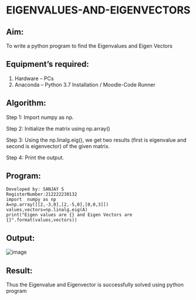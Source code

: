 # EIGENVALUES-AND-EIGENVECTORS
## Aim:
To write a python program to find the Eigenvalues and Eigen Vectors
## Equipment’s required:
1. 	Hardware – PCs
2. 	Anaconda – Python 3.7 Installation / Moodle-Code Runner
## Algorithm:
Step 1:
Import numpy as np.


Step 2:
Initialize the matrix using np.array()


Step 3:
Using the np.linalg.eig(), we get two results (first is eigenvalue and second is eigenvector) of the given matrix.


Step 4:
Print the output.

## Program:
```
Developed by: SANJAY S
RegisterNumber:212222230132
import  numpy as np
A=np.array([[2,-3,0],[2,-5,0],[0,0,3]])
values,vectors=np.linalg.eig(A)
print("Eigen values are {} and Eigen Vectors are {}".format(values,vectors))
```

## Output:

![image](https://github.com/22002102/EIGENVALUES-AND-EIGENVECTORS/assets/119091638/5ed1b43c-60d0-474a-9abe-a10b53278f51)




## Result:
Thus the Eigenvalue and Eigenvector is successfully solved using python program
